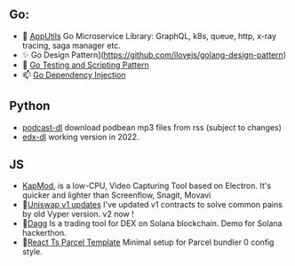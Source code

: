 ## Go:
- 🤔 [AppUtils](https://github.com/HelloSundayMorning/apputils) Go Microservice Library: GraphQL, k8s, queue, http, x-ray tracing, saga manager etc.
- ✨ Go Design Pattern](https://github.com/ilovejs/golang-design-pattern)
- 🌱 [Go Testing and Scripting Pattern](https://github.com/ilovejs/mock-the-fck)
- 📫 [Go Dependency Injection](https://github.com/ilovejs/go-dependency-injection-demo)

## Python
- [podcast-dl](https://github.com/ilovejs/podcast-rss-downloader) download podbean mp3 files from rss (subject to changes)
- [edx-dl](https://github.com/ilovejs/edx-dl-2022) working version in 2022.

## JS
- [KapMod](https://github.com/ilovejs/KapMod), is a low-CPU, Video Capturing Tool based on Electron. It's quicker and lighter than Screenflow, Snagit, Movavi
- 🔭[Uniswap v1 updates](https://github.com/ilovejs/uniswap-v1-mz) I've updated v1 contracts to solve common pains by old Vyper version. v2 now !
- 🔭[Dagg](https://app.daggtrade.com/) Is a trading tool for DEX on Solana blockchain. Demo for Solana hackerthon.
- 🔭[React Ts Parcel Template](https://github.com/ilovejs/react-ts-parcel) Minimal setup for Parcel bundler 0 config style.

